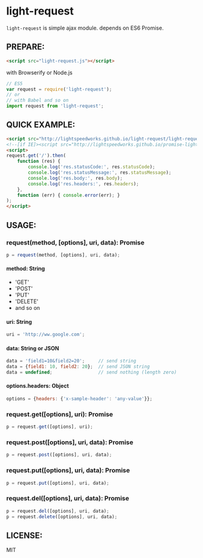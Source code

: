 light-request
====

`light-request` is simple ajax module.
depends on ES6 Promise.


PREPARE:
----

```html
<script src="light-request.js"></script>
```

with Browserify or Node.js

```js
// ES5
var request = require('light-request');
// or
// with Babel and so on
import request from 'light-request';
```


QUICK EXAMPLE:
----

```html
<script src="http://lightspeedworks.github.io/light-request/light-request.js"></script>
<!--[if IE]><script src="http://lightspeedworks.github.io/promise-light/promise-light.js"></script><![endif]-->
<script>
request.get('/').then(
    function (res) {
        console.log('res.statusCode:', res.statusCode);
        console.log('res.statusMessage:', res.statusMessage);
        console.log('res.body:', res.body);
        console.log('res.headers:', res.headers);
    },
    function (err) { console.error(err); }
);
</script>
```

USAGE:
----

### request(method, [options], uri, data): Promise

```js
p = request(method, [options], uri, data);
```

#### method: String

+ 'GET'
+ 'POST'
+ 'PUT'
+ 'DELETE'
+ and so on


#### uri: String

```js
uri = 'http://ww.google.com';
```

#### data: String or JSON

```js
data = 'field1=10&field2=20';     // send string
data = {field1: 10, field2: 20};  // send JSON string
data = undefined;                 // send nothing (length zero)
```

#### options.headers: Object

```js
options = {headers: {'x-sample-header': 'any-value'}};
```

### request.get([options], uri): Promise

```js
p = request.get([options], uri);
```

### request.post([options], uri, data): Promise

```js
p = request.post([options], uri, data);
```


### request.put([options], uri, data): Promise

```js
p = request.put([options], uri, data);
```


### request.del([options], uri, data): Promise

```js
p = request.del([options], uri, data);
p = request.delete([options], uri, data);
```


LICENSE:
----

  MIT
